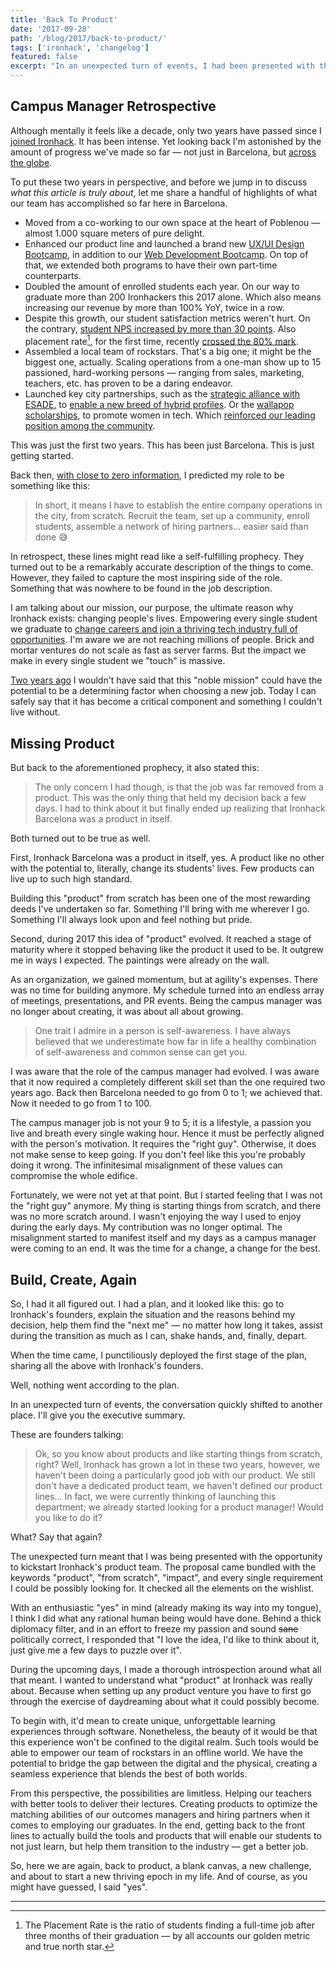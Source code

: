 ```yaml
---
title: 'Back To Product'
date: '2017-09-28'
path: '/blog/2017/back-to-product/'
tags: ['ironhack', 'changelog']
featured: false
excerpt: "In an unexpected turn of events, I had been presented with the opportunity to kickstart Ironhack's product team. A blank canvas and the amazing challenge to create unique, unforgettable learning experiences for our students."
---
```


## Campus Manager Retrospective

Although mentally it feels like a decade, only two years have passed since I [joined Ironhack](/blog/2015/hi-from-ironhack). It has been intense. Yet looking back I'm astonished by the amount of progress we've made so far — not just in Barcelona, but [across the globe](https://techcrunch.com/2017/07/18/ironhack-raises-3-million-for-its-coding-bootcamp/).

To put these two years in perspective, and before we jump in to discuss _what this article is truly about_, let me share a handful of highlights of what our team has accomplished so far here in Barcelona.

- Moved from a co-working to our own space at the heart of Poblenou — almost 1.000 square meters of pure delight.
- Enhanced our product line and launched a brand new [UX/UI Design Bootcamp](/blog/2016/designer-i-wanted-to-be), in addition to our [Web Development Bootcamp](/blog/2016/ironhack-experience). On top of that, we extended both programs to have their own part-time counterparts.
- Doubled the amount of enrolled students each year. On our way to graduate more than 200 Ironhackers this 2017 alone. Which also means increasing our revenue by more than 100% YoY, twice in a row.
- Despite this growth, our student satisfaction metrics weren't hurt. On the contrary, [student NPS increased by more than 30 points](/blog/2017/alignment). Also placement rate[^1], for the first time, recently [crossed the 80% mark](/blog/2017/curiosity-trumps-everything).
- Assembled a local team of rockstars. That's a big one; it might be the biggest one, actually. Scaling operations from a one-man show up to 15 passioned, hard-working persons — ranging from sales, marketing, teachers, etc. has proven to be a daring endeavor.
- Launched key city partnerships, such as the [strategic alliance with ESADE](https://www.eleconomista.es/economia/noticias/8345805/05/17/Esade-se-une-a-Ironhack-para-ampliar-la-formacion-de-los-lideres-en-el-sector-digital.html), to [enable a new breed of hybrid profiles](/blog/2016/hybrid-profile). Or the [wallapop scholarships](https://www.genbeta.com/actualidad/wallapop-y-ironhack-ofreceran-200-000-euros-en-becas-para-formar-a-100-mujeres-en-tecnologia), to promote women in tech. Which [reinforced our leading position among the community](/blog/2017/building-our-community).

This was just the first two years. This has been just Barcelona. This is just getting started.

Back then, [with close to zero information](/blog/2016/the-power-of-not-knowing), I predicted my role to be something like this:

> In short, it means I have to establish the entire company operations in the city, from scratch. Recruit the team, set up a community, enroll students, assemble a network of hiring partners... easier said than done 😅

In retrospect, these lines might read like a self-fulfilling prophecy. They turned out to be a remarkably accurate description of the things to come. However, they failed to capture the most inspiring side of the role. Something that was nowhere to be found in the job description.

I am talking about our mission, our purpose, the ultimate reason why Ironhack exists: changing people's lives. Empowering every single student we graduate to [change careers and join a thriving tech industry full of opportunities](https://medium.com/ironhack/de-picar-piedra-a-picar-c%C3%B3digo-b2ee72b5d80d). I'm aware we are not reaching millions of people. Brick and mortar ventures do not scale as fast as server farms. But the impact we make in every single student we "touch" is massive.

[Two years ago](/blog/2015/stepping-down) I wouldn't have said that this "noble mission" could have the potential to be a determining factor when choosing a new job. Today I can safely say that it has become a critical component and something I couldn't live without.

## Missing Product

But back to the aforementioned prophecy, it also stated this:

> The only concern I had though, is that the job was far removed from a product. This was the only thing that held my decision back a few days. I had to think about it but finally ended up realizing that Ironhack Barcelona was a product in itself.

Both turned out to be true as well.

First, Ironhack Barcelona was a product in itself, yes. A product like no other with the potential to, literally, change its students' lives. Few products can live up to such high standard.

Building this "product" from scratch has been one of the most rewarding deeds I've undertaken so far. Something I'll bring with me wherever I go. Something I'll always look upon and feel nothing but pride.

Second, during 2017 this idea of "product" evolved. It reached a stage of maturity where it stopped behaving like the product it used to be. It outgrew me in ways I expected. The paintings were already on the wall.

As an organization, we gained momentum, but at agility's expenses. There was no time for building anymore. My schedule turned into an endless array of meetings, presentations, and PR events. Being the campus manager was no longer about creating, it was about all about growing.

> One trait I admire in a person is self-awareness. I have always believed that we underestimate how far in life a healthy combination of self-awareness and common sense can get you.

I was aware that the role of the campus manager had evolved. I was aware that it now required a completely different skill set than the one required two years ago. Back then Barcelona needed to go from 0 to 1; we achieved that. Now it needed to go from 1 to 100.

The campus manager job is not your 9 to 5; it is a lifestyle, a passion you live and breath every single waking hour. Hence it must be perfectly aligned with the person's motivation. It requires the "right guy". Otherwise, it does not make sense to keep going. If you don't feel like this you're probably doing it wrong. The infinitesimal misalignment of these values can compromise the whole edifice.

Fortunately, we were not yet at that point. But I started feeling that I was not the "right guy" anymore. My thing is starting things from scratch, and there was no more scratch around. I wasn't enjoying the way I used to enjoy during the early days. My contribution was no longer optimal. The misalignment started to manifest itself and my days as a campus manager were coming to an end. It was the time for a change, a change for the best.

## Build, Create, Again

So, I had it all figured out. I had a plan, and it looked like this: go to Ironhack's founders, explain the situation and the reasons behind my decision, help them find the "next me" — no matter how long it takes, assist during the transition as much as I can, shake hands, and, finally, depart.

When the time came, I punctiliously deployed the first stage of the plan, sharing all the above with Ironhack's founders.

Well, nothing went according to the plan.

In an unexpected turn of events, the conversation quickly shifted to another place. I'll give you the executive summary.

These are founders talking:

> Ok, so you know about products and like starting things from scratch, right? Well, Ironhack has grown a lot in these two years, however, we haven't been doing a particularly good job with our product. We still don't have a dedicated product team, we haven't defined our product lines... In fact, we were currently thinking of launching this department; we already started looking for a product manager! Would you like to do it?

What? Say that again?

The unexpected turn meant that I was being presented with the opportunity to kickstart Ironhack's product team. The proposal came bundled with the keywords "product", "from scratch", "impact", and every single requirement I could be possibly looking for. It checked all the elements on the wishlist.

With an enthusiastic "yes" in mind (already making its way into my tongue), I think I did what any rational human being would have done. Behind a thick diplomacy filter, and in an effort to freeze my passion and sound ~~sane~~ politically correct, I responded that "I love the idea, I'd like to think about it, just give me a few days to puzzle over it".

During the upcoming days, I made a thorough introspection around what all that meant. I wanted to understand what "product" at Ironhack was really about. Because when setting up any product venture you have to first go through the exercise of daydreaming about what it could possibly become.

To begin with, it'd mean to create unique, unforgettable learning experiences through software. Nonetheless, the beauty of it would be that this experience won't be confined to the digital realm. Such tools would be able to empower our team of rockstars in an offline world. We have the potential to bridge the gap between the digital and the physical, creating a seamless experience that blends the best of both worlds.

From this perspective, the possibilities are limitless. Helping our teachers with better tools to deliver their lectures. Creating products to optimize the matching abilities of our outcomes managers and hiring partners when it comes to employing our graduates. In the end, getting back to the front lines to actually build the tools and products that will enable our students to not just learn, but help them transition to the industry — get a better job.

So, here we are again, back to product, a blank canvas, a new challenge, and about to start a new thriving epoch in my life. And of course, as you might have guessed, I said "yes".

---

[^1]: The Placement Rate is the ratio of students finding a full-time job after three months of their graduation — by all accounts our golden metric and true north star.

